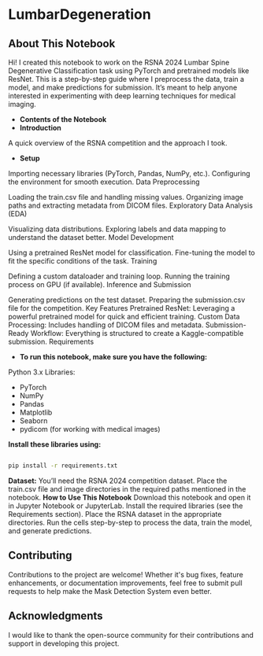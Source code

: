 # LumbarDegeneration

## About This Notebook

Hi! I created this notebook to work on the RSNA 2024 Lumbar Spine Degenerative Classification task using PyTorch and pretrained models like ResNet. 
This is a step-by-step guide where I preprocess the data, train a model, and make predictions for submission. It’s meant to help anyone interested in experimenting with deep learning techniques for medical imaging.

- **Contents of the Notebook**
- **Introduction**

A quick overview of the RSNA competition and the approach I took.
- **Setup**

Importing necessary libraries (PyTorch, Pandas, NumPy, etc.).
Configuring the environment for smooth execution.
Data Preprocessing

Loading the train.csv file and handling missing values.
Organizing image paths and extracting metadata from DICOM files.
Exploratory Data Analysis (EDA)

Visualizing data distributions.
Exploring labels and data mapping to understand the dataset better.
Model Development

Using a pretrained ResNet model for classification.
Fine-tuning the model to fit the specific conditions of the task.
Training

Defining a custom dataloader and training loop.
Running the training process on GPU (if available).
Inference and Submission

Generating predictions on the test dataset.
Preparing the submission.csv file for the competition.
Key Features
Pretrained ResNet: Leveraging a powerful pretrained model for quick and efficient training.
Custom Data Processing: Includes handling of DICOM files and metadata.
Submission-Ready Workflow: Everything is structured to create a Kaggle-compatible submission.
Requirements

- **To run this notebook, make sure you have the following:**

Python 3.x
Libraries:
- PyTorch
- NumPy
- Pandas
- Matplotlib
- Seaborn
- pydicom (for working with medical images)

**Install these libraries using:**

```bash

pip install -r requirements.txt
```

 **Dataset:**
You’ll need the RSNA 2024 competition dataset. Place the train.csv file and image directories in the required paths mentioned in the notebook.
   **How to Use This Notebook**
Download this notebook and open it in Jupyter Notebook or JupyterLab.
Install the required libraries (see the Requirements section).
Place the RSNA dataset in the appropriate directories.
Run the cells step-by-step to process the data, train the model, and generate predictions.

## Contributing

Contributions to the project are welcome! Whether it's bug fixes, feature enhancements, or documentation improvements, feel free to submit pull requests to help make the Mask Detection System even better.

## Acknowledgments

I would like to thank the open-source community for their contributions and support in developing this project.


